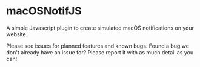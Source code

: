 # macOSNotifJS
A simple Javascript plugin to create simulated macOS notifications on your website.

Please see issues for planned features and known bugs.
Found a bug we don't already have an issue for? Please report it with as much detail as you can!
